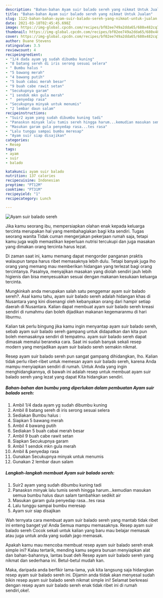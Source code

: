 ```yaml
---
description: "Bahan-bahan Ayam suir balado sereh yang nikmat Untuk Jualan"
title: "Bahan-bahan Ayam suir balado sereh yang nikmat Untuk Jualan"
slug: 1122-bahan-bahan-ayam-suir-balado-sereh-yang-nikmat-untuk-jualan
date: 2021-03-18T02:45:45.698Z
image: https://img-global.cpcdn.com/recipes/bf02ee749a2dda65/680x482cq70/ayam-suir-balado-sereh-foto-resep-utama.jpg
thumbnail: https://img-global.cpcdn.com/recipes/bf02ee749a2dda65/680x482cq70/ayam-suir-balado-sereh-foto-resep-utama.jpg
cover: https://img-global.cpcdn.com/recipes/bf02ee749a2dda65/680x482cq70/ayam-suir-balado-sereh-foto-resep-utama.jpg
author: Duane Stevens
ratingvalue: 3.5
reviewcount: 4
recipeingredient:
- "1/4 dada ayam yg sudah dibumbu kuning"
- "8 batang sereh di iris serong sesuai selera"
- " Bumbu halus "
- "5 bawang merah"
- "4 bawang putih"
- "5 buah cabai merah besar"
- "9 buah cabe rawit setan"
- "Secukupnya garam"
- "1 sendok mkn gula merah"
- "  penyedap rasa"
- "Secukupnya minyak untuk menumis"
- "2 lembar daun salam"
recipeinstructions:
- "Suir2 ayam yang sudah dibumbu kuning tadi"
- "Panasksn minyak lalu tumis sereh hingga harum...kemudian masukan semua bumbu halus daun salam tambahkan sedikit air"
- "Masukan garam gula penyedap rasa...tes rasa"
- "Lalu tunggu sampai bumbu meresap"
- "Ayam suir siap disajikan"
categories:
- Resep
tags:
- ayam
- suir
- balado

katakunci: ayam suir balado 
nutrition: 137 calories
recipecuisine: Indonesian
preptime: "PT12M"
cooktime: "PT31M"
recipeyield: "1"
recipecategory: Lunch

---
```



![Ayam suir balado sereh](https://img-global.cpcdn.com/recipes/bf02ee749a2dda65/680x482cq70/ayam-suir-balado-sereh-foto-resep-utama.jpg)

Jika kamu seorang ibu, mempersiapkan olahan enak kepada keluarga tercinta merupakan hal yang membahagiakan bagi kita sendiri. Tugas seorang  wanita Tidak cuman mengerjakan pekerjaan rumah saja, tetapi kamu juga wajib memastikan keperluan nutrisi tercukupi dan juga masakan yang dimakan orang tercinta harus lezat.

Di zaman  saat ini, kamu memang dapat mengorder panganan praktis walaupun tanpa harus ribet memasaknya lebih dulu. Tetapi banyak juga lho orang yang memang mau memberikan hidangan yang terlezat bagi orang tercintanya. Pasalnya, menyajikan masakan yang diolah sendiri jauh lebih higienis dan bisa menyesuaikan sesuai dengan makanan kesukaan keluarga tercinta. 



Mungkinkah anda merupakan salah satu penggemar ayam suir balado sereh?. Asal kamu tahu, ayam suir balado sereh adalah hidangan khas di Nusantara yang kini disenangi oleh kebanyakan orang dari hampir setiap daerah di Nusantara. Kalian dapat membuat ayam suir balado sereh kreasi sendiri di rumahmu dan boleh dijadikan makanan kegemaranmu di hari liburmu.

Kalian tak perlu bingung jika kamu ingin menyantap ayam suir balado sereh, sebab ayam suir balado sereh gampang untuk didapatkan dan kita pun boleh memasaknya sendiri di tempatmu. ayam suir balado sereh dapat dimasak memalui beraneka cara. Saat ini sudah banyak sekali resep modern yang menjadikan ayam suir balado sereh semakin nikmat.

Resep ayam suir balado sereh pun sangat gampang dihidangkan, lho. Kalian tidak perlu ribet-ribet untuk memesan ayam suir balado sereh, karena Anda mampu menyiapkan sendiri di rumah. Untuk Anda yang ingin menghidangkannya, di bawah ini adalah resep untuk membuat ayam suir balado sereh yang lezat yang dapat Kita hidangkan sendiri.

<!--inarticleads1-->

##### Bahan-bahan dan bumbu yang diperlukan dalam pembuatan Ayam suir balado sereh:

1. Ambil 1/4 dada ayam yg sudah dibumbu kuning
1. Ambil 8 batang sereh di iris serong sesuai selera
1. Sediakan  Bumbu halus :
1. Siapkan 5 bawang merah
1. Ambil 4 bawang putih
1. Sediakan 5 buah cabai merah besar
1. Ambil 9 buah cabe rawit setan
1. Siapkan Secukupnya garam
1. Ambil 1 sendok mkn gula merah
1. Ambil  &amp; penyedap rasa
1. Gunakan Secukupnya minyak untuk menumis
1. Gunakan 2 lembar daun salam




<!--inarticleads2-->

##### Langkah-langkah membuat Ayam suir balado sereh:

1. Suir2 ayam yang sudah dibumbu kuning tadi
1. Panasksn minyak lalu tumis sereh hingga harum...kemudian masukan semua bumbu halus daun salam tambahkan sedikit air
1. Masukan garam gula penyedap rasa...tes rasa
1. Lalu tunggu sampai bumbu meresap
1. Ayam suir siap disajikan




Wah ternyata cara membuat ayam suir balado sereh yang mantab tidak ribet ini enteng banget ya! Anda Semua mampu memasaknya. Resep ayam suir balado sereh Cocok sekali untuk kalian yang baru mau belajar memasak atau juga untuk anda yang sudah jago memasak.

Apakah kamu mau mencoba membuat resep ayam suir balado sereh enak simple ini? Kalau tertarik, mending kamu segera buruan menyiapkan alat dan bahan-bahannya, lantas buat deh Resep ayam suir balado sereh yang nikmat dan sederhana ini. Betul-betul mudah kan. 

Maka, daripada anda berfikir lama-lama, yuk kita langsung saja hidangkan resep ayam suir balado sereh ini. Dijamin anda tiidak akan menyesal sudah bikin resep ayam suir balado sereh nikmat simple ini! Selamat berkreasi dengan resep ayam suir balado sereh enak tidak ribet ini di rumah sendiri,oke!.

